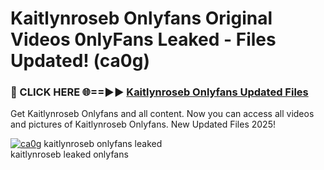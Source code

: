 # Kaitlynroseb Onlyfans Original Videos 0nlyFans Leaked - Files Updated! (ca0g)

<h3>🔴 CLICK HERE 🌐==►► <a href="https://tinyurl.com/x26r9saj" rel="nofollow">Kaitlynroseb Onlyfans Updated Files</a></h3>

Get Kaitlynroseb Onlyfans and all content. Now you can access all videos and pictures of Kaitlynroseb Onlyfans. New Updated Files 2025!

[![ca0g](https://i.imgur.com/LkgZPqh.gif)](https://tinyurl.com/x26r9saj)
kaitlynroseb onlyfans leaked<br>
kaitlynroseb leaked onlyfans